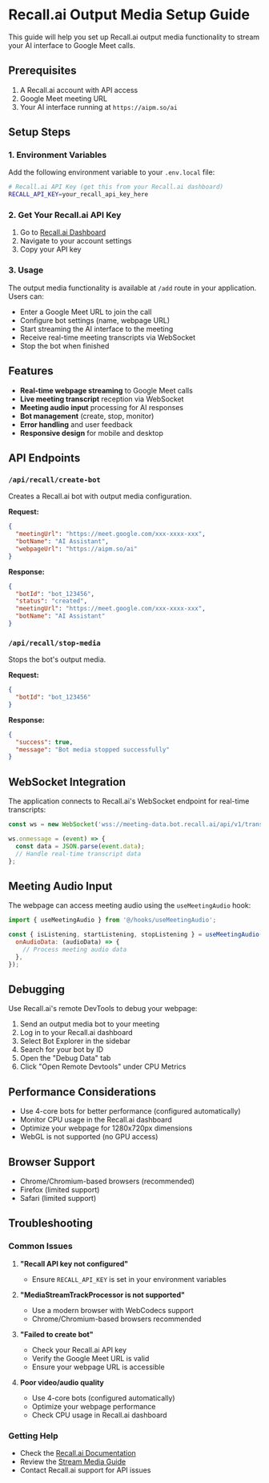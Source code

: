<!-- @format -->

# Recall.ai Output Media Setup Guide

This guide will help you set up Recall.ai output media functionality to stream
your AI interface to Google Meet calls.

## Prerequisites

1. A Recall.ai account with API access
2. Google Meet meeting URL
3. Your AI interface running at `https://aipm.so/ai`

## Setup Steps

### 1. Environment Variables

Add the following environment variable to your `.env.local` file:

```bash
# Recall.ai API Key (get this from your Recall.ai dashboard)
RECALL_API_KEY=your_recall_api_key_here
```

### 2. Get Your Recall.ai API Key

1. Go to [Recall.ai Dashboard](https://app.recall.ai/)
2. Navigate to your account settings
3. Copy your API key

### 3. Usage

The output media functionality is available at `/add` route in your application.
Users can:

- Enter a Google Meet URL to join the call
- Configure bot settings (name, webpage URL)
- Start streaming the AI interface to the meeting
- Receive real-time meeting transcripts via WebSocket
- Stop the bot when finished

## Features

- **Real-time webpage streaming** to Google Meet calls
- **Live meeting transcript** reception via WebSocket
- **Meeting audio input** processing for AI responses
- **Bot management** (create, stop, monitor)
- **Error handling** and user feedback
- **Responsive design** for mobile and desktop

## API Endpoints

### `/api/recall/create-bot`

Creates a Recall.ai bot with output media configuration.

**Request:**

```json
{
  "meetingUrl": "https://meet.google.com/xxx-xxxx-xxx",
  "botName": "AI Assistant",
  "webpageUrl": "https://aipm.so/ai"
}
```

**Response:**

```json
{
  "botId": "bot_123456",
  "status": "created",
  "meetingUrl": "https://meet.google.com/xxx-xxxx-xxx",
  "botName": "AI Assistant"
}
```

### `/api/recall/stop-media`

Stops the bot's output media.

**Request:**

```json
{
  "botId": "bot_123456"
}
```

**Response:**

```json
{
  "success": true,
  "message": "Bot media stopped successfully"
}
```

## WebSocket Integration

The application connects to Recall.ai's WebSocket endpoint for real-time
transcripts:

```javascript
const ws = new WebSocket('wss://meeting-data.bot.recall.ai/api/v1/transcript');

ws.onmessage = (event) => {
  const data = JSON.parse(event.data);
  // Handle real-time transcript data
};
```

## Meeting Audio Input

The webpage can access meeting audio using the `useMeetingAudio` hook:

```javascript
import { useMeetingAudio } from '@/hooks/useMeetingAudio';

const { isListening, startListening, stopListening } = useMeetingAudio({
  onAudioData: (audioData) => {
    // Process meeting audio data
  },
});
```

## Debugging

Use Recall.ai's remote DevTools to debug your webpage:

1. Send an output media bot to your meeting
2. Log in to your Recall.ai dashboard
3. Select Bot Explorer in the sidebar
4. Search for your bot by ID
5. Open the "Debug Data" tab
6. Click "Open Remote Devtools" under CPU Metrics

## Performance Considerations

- Use 4-core bots for better performance (configured automatically)
- Monitor CPU usage in the Recall.ai dashboard
- Optimize your webpage for 1280x720px dimensions
- WebGL is not supported (no GPU access)

## Browser Support

- Chrome/Chromium-based browsers (recommended)
- Firefox (limited support)
- Safari (limited support)

## Troubleshooting

### Common Issues

1. **"Recall API key not configured"**

   - Ensure `RECALL_API_KEY` is set in your environment variables

2. **"MediaStreamTrackProcessor is not supported"**

   - Use a modern browser with WebCodecs support
   - Chrome/Chromium-based browsers recommended

3. **"Failed to create bot"**

   - Check your Recall.ai API key
   - Verify the Google Meet URL is valid
   - Ensure your webpage URL is accessible

4. **Poor video/audio quality**
   - Use 4-core bots (configured automatically)
   - Optimize your webpage performance
   - Check CPU usage in Recall.ai dashboard

### Getting Help

- Check the [Recall.ai Documentation](https://docs.recall.ai/)
- Review the
  [Stream Media Guide](https://docs.recall.ai/v1.10/docs/stream-media)
- Contact Recall.ai support for API issues

